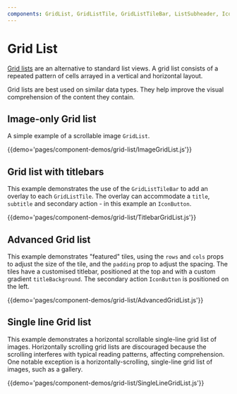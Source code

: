 ```yaml
---
components: GridList, GridListTile, GridListTileBar, ListSubheader, IconButton
---
```


# Grid List

[Grid lists](https://www.google.com/design/spec/components/grid-lists.html)
are an alternative to standard list views.
A grid list consists of a repeated pattern of cells arrayed in a vertical and horizontal layout.

Grid lists are best used on similar data types.
They help improve the visual comprehension of the content they contain.

## Image-only Grid list

A simple example of a scrollable image `GridList`.

{{demo='pages/component-demos/grid-list/ImageGridList.js'}}

## Grid list with titlebars

This example demonstrates the use of the `GridListTileBar` to add an overlay to each `GridListTile`.
The overlay can accommodate a `title`, `subtitle` and secondary action - in this example an `IconButton`.

{{demo='pages/component-demos/grid-list/TitlebarGridList.js'}}

## Advanced Grid list

This example demonstrates "featured" tiles, using the `rows` and `cols` props to adjust the size of the tile, and the `padding` prop to adjust the spacing.
The tiles have a customised titlebar, positioned at the top and with a custom gradient `titleBackground`.
The secondary action `IconButton` is positioned on the left.

{{demo='pages/component-demos/grid-list/AdvancedGridList.js'}}

## Single line Grid list

This example demonstrates a horizontal scrollable single-line grid list of images.
Horizontally scrolling grid lists are discouraged because the scrolling interferes with typical reading patterns, affecting comprehension.
One notable exception is a horizontally-scrolling, single-line grid list of images, such as a gallery.

{{demo='pages/component-demos/grid-list/SingleLineGridList.js'}}
